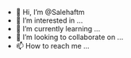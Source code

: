 - 👋 Hi, I’m @Salehaftm
- 👀 I’m interested in ...
- 🌱 I’m currently learning ...
- 💞️ I’m looking to collaborate on ...
- 📫 How to reach me ...

<!---
Salehaftm/Salehaftm is a ✨ special ✨ repository because its `README.md` (this file) appears on your GitHub profile.
You can click the Preview link to take a look at your changes.
--->
